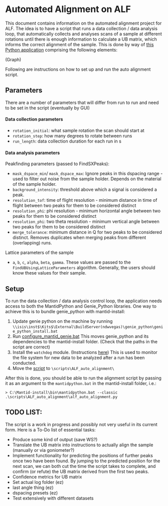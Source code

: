 # Automated Alignment on ALF

This document contains information on the automated alignment project for ALF. The idea is to have a script that runs a data collection / data analysis loop, that automatically collects and analyses scans of a sample at different rotations until there is enough information to calculate a UB matrix, which informs the correct alignment of the sample.
This is done by way of [this Python application](linky) comprising the following elements:

(Graph)

Following are instructions on how to set up and run the auto alignment script.

## Parameters

There are a number of parameters that will differ from run to run and need to be set in the script (eventually by GUI)

#### Data collection parameters
- `rotation_initial`: what sample rotation the scan should start at
- `rotation_step`: how many degrees to rotate between runs
- `run_length`: data collection duration for each run in s


#### Data analysis parameters

Peakfinding parameters (passed to FindSXPeaks):
- `mask_dspace_min`/ `mask_dspace_max`: Ignore peaks in this dspacing range - used to filter out noise from the sample holder. Depends on the material of the sample holder.
- `background_intensity`: threshold above which a signal is considered a peak. 
- `resolution_tof`: time of flight resolution - minimum distance in time of flight between two peaks for them to be considered distinct
- `resolution_phi`: phi resolution - minimum horizontal angle between two peaks for them to be considered distinct
- `resolution_phi`: two theta resolution - minimum vertical angle between two peaks for them to be considered distinct
- `merge_tolerance`: minimum distance in Q for two peaks to be considered distinct. Removes duplicates when merging peaks from different (overlapping) runs.

Lattice parameters of the sample 
- `a`, `b`, `c`, `alpha`, `beta`, `gamma`. These values are passed to the `FindUBUsingLatticeParameters` algorithm. Generally, the users should know these values for their sample.


## Setup

To run the data collection / data analysis control loop, the application needs access to both the MantidPython and Genie_Python libraries. One way to achieve this is to bundle genie_python with mantid-install:

1. Update genie python on the machine by running 
  `\\isis\inst$\Kits$\External\BuildServer(ndwvegas)\genie_python\genie_python_install.bat`
2. Run [configure_mantid_genie.bat](linky)
  This moves genie_python and its dependencies to the mantid-install folder. (Check that the paths in the script are correct)
3. Install the `watchdog` module. (Instructions [here](http://pythonhosted.org/watchdog/installation.html))
  This is used to monitor the file system for new data to be analyzed after a run has been conducted.
4. Move the [script](linky) to `\scripts\ALF_auto_alignment\`
  
After this is done, you should be able to run the alignment script by passing it as an argument to the `mantidpython.bat` in the mantid-install folder, i.e.:

`> C:\Mantid-install\bin\mantidpython.bat --classic .\scripts\ALF_auto_alignment\alf_auto_alignment.py`


## TODO LIST:
The script is a work in progress and possibly not very useful in its current form. Here is a To-Do list of essential tasks:
- Produce some kind of output (save WS?)
- Translate the UB matrix into instructions to actually align the sample (manually or via goniometer?)
- Implement functionality for predicting the positions of further peaks once two have been found. By jumping to the predicted position for the next scan, we can both cut the time the script takes to complete, and confirm (or refute) the UB matrix derived from the first two peaks.
- Confidence metrics for UB matrix
- Set actual log folder (ez)
- last angle thing (ez)
- dspacing presets (ez)
- Test extensively with different datasets

